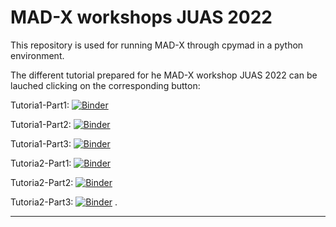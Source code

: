 # MAD-X workshops JUAS 2022

This repository is used for running MAD-X through cpymad in a python environment.

The different tutorial prepared for he MAD-X workshop JUAS 2022 can be lauched clicking on the corresponding button:

Tutoria1-Part1: [![Binder](https://mybinder.org/badge_logo.svg)](https://mybinder.org/v2/gh/fusterma/JUAS2022/HEAD?filepath=Tutorial1_Part1.ipynb) 

Tutoria1-Part2: [![Binder](https://mybinder.org/badge_logo.svg)](https://mybinder.org/v2/gh/fusterma/JUAS2022/HEAD?filepath=Tutorial1_Part2.ipynb) 

Tutoria1-Part3: [![Binder](https://mybinder.org/badge_logo.svg)](https://mybinder.org/v2/gh/fusterma/JUAS2022/HEAD?filepath=Tutorial1_Part3.ipynb) 

Tutoria2-Part1: [![Binder](https://mybinder.org/badge_logo.svg)](https://mybinder.org/v2/gh/fusterma/JUAS2022/HEAD?filepath=Tutorial2_Part1.ipynb) 

Tutoria2-Part2: [![Binder](https://mybinder.org/badge_logo.svg)](https://mybinder.org/v2/gh/fusterma/JUAS2022/HEAD?filepath=Tutorial2_Part2.ipynb) 

Tutoria2-Part3: [![Binder](https://mybinder.org/badge_logo.svg)](https://mybinder.org/v2/gh/fusterma/JUAS2022/HEAD?filepath=Tutorial2_part3.ipynb) .

---
